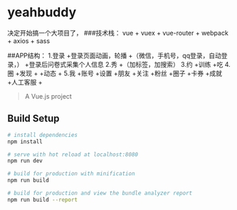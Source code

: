 # yeahbuddy
决定开始搞一个大项目了，
###技术栈：
vue + vuex + vue-router + webpack + axios + sass

##APP结构：
1.登录
+登录页面动画，轮播
+（微信，手机号，qq登录，自动登录，）
+登录后问卷式采集个人信息
2.秀
+（加标签，加搜索）
3.约
+训练
+吃
4.圈
+发现
	+
+动态
	+
5.我
+账号
+设置
+朋友
+关注
+粉丝
+圈子
+卡券
+成就
+人工客服
+
> A Vue.js project

## Build Setup

``` bash
# install dependencies
npm install

# serve with hot reload at localhost:8080
npm run dev

# build for production with minification
npm run build

# build for production and view the bundle analyzer report
npm run build --report

